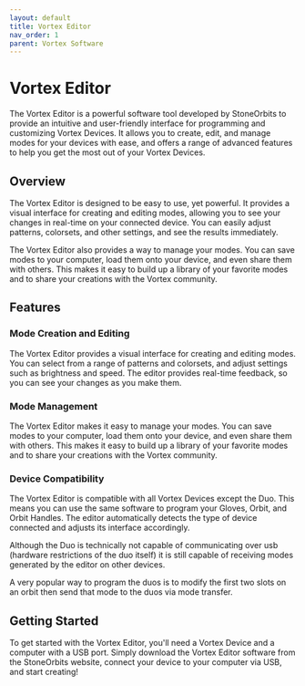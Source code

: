 ```yaml
---
layout: default
title: Vortex Editor
nav_order: 1
parent: Vortex Software
---
```


# Vortex Editor

The Vortex Editor is a powerful software tool developed by StoneOrbits to provide an intuitive and user-friendly interface for programming and customizing Vortex Devices. It allows you to create, edit, and manage modes for your devices with ease, and offers a range of advanced features to help you get the most out of your Vortex Devices.

## Overview

The Vortex Editor is designed to be easy to use, yet powerful. It provides a visual interface for creating and editing modes, allowing you to see your changes in real-time on your connected device. You can easily adjust patterns, colorsets, and other settings, and see the results immediately.

The Vortex Editor also provides a way to manage your modes. You can save modes to your computer, load them onto your device, and even share them with others. This makes it easy to build up a library of your favorite modes and to share your creations with the Vortex community.

## Features

### Mode Creation and Editing

The Vortex Editor provides a visual interface for creating and editing modes. You can select from a range of patterns and colorsets, and adjust settings such as brightness and speed. The editor provides real-time feedback, so you can see your changes as you make them.

### Mode Management

The Vortex Editor makes it easy to manage your modes. You can save modes to your computer, load them onto your device, and even share them with others. This makes it easy to build up a library of your favorite modes and to share your creations with the Vortex community.

### Device Compatibility

The Vortex Editor is compatible with all Vortex Devices except the Duo. This means you can use the same software to program your Gloves, Orbit, and Orbit Handles. The editor automatically detects the type of device connected and adjusts its interface accordingly.

Although the Duo is technically not capable of communicating over usb (hardware restrictions of the duo itself) it is still capable of receiving modes generated by the editor on other devices.

A very popular way to program the duos is to modify the first two slots on an orbit then send that mode to the duos via mode transfer.

## Getting Started

To get started with the Vortex Editor, you'll need a Vortex Device and a computer with a USB port. Simply download the Vortex Editor software from the StoneOrbits website, connect your device to your computer via USB, and start creating!

